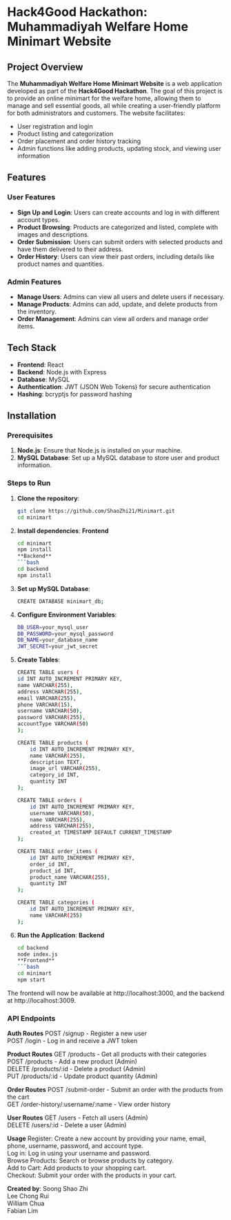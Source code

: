 # Hack4Good Hackathon: Muhammadiyah Welfare Home Minimart Website

## Project Overview

The **Muhammadiyah Welfare Home Minimart Website** is a web application developed as part of the **Hack4Good Hackathon**. The goal of this project is to provide an online minimart for the welfare home, allowing them to manage and sell essential goods, all while creating a user-friendly platform for both administrators and customers. The website facilitates:

- User registration and login
- Product listing and categorization
- Order placement and order history tracking
- Admin functions like adding products, updating stock, and viewing user information

## Features

### User Features

- **Sign Up and Login**: Users can create accounts and log in with different account types.
- **Product Browsing**: Products are categorized and listed, complete with images and descriptions.
- **Order Submission**: Users can submit orders with selected products and have them delivered to their address.
- **Order History**: Users can view their past orders, including details like product names and quantities.

### Admin Features

- **Manage Users**: Admins can view all users and delete users if necessary.
- **Manage Products**: Admins can add, update, and delete products from the inventory.
- **Order Management**: Admins can view all orders and manage order items.

## Tech Stack

- **Frontend**: React
- **Backend**: Node.js with Express
- **Database**: MySQL
- **Authentication**: JWT (JSON Web Tokens) for secure authentication
- **Hashing**: bcryptjs for password hashing

## Installation

### Prerequisites

1. **Node.js**: Ensure that Node.js is installed on your machine.
2. **MySQL Database**: Set up a MySQL database to store user and product information.

### Steps to Run

1. **Clone the repository**:
   ```bash
   git clone https://github.com/ShaoZhi21/Minimart.git
   cd minimart
2. **Install dependencies**:
    **Frontend**
    ```bash
    cd minimart
    npm install
    **Backend**
    ```bash
    cd backend
    npm install
3. **Set up MySQL Database**:
    ```bash
    CREATE DATABASE minimart_db;
4. **Configure Environment Variables**:
    ```bash
    DB_USER=your_mysql_user
    DB_PASSWORD=your_mysql_password
    DB_NAME=your_database_name
    JWT_SECRET=your_jwt_secret
5. **Create Tables**:
    ```bash
    CREATE TABLE users (
    id INT AUTO_INCREMENT PRIMARY KEY,
    name VARCHAR(255),
    address VARCHAR(255),
    email VARCHAR(255),
    phone VARCHAR(15),
    username VARCHAR(50),
    password VARCHAR(255),
    accountType VARCHAR(50)
    );

    CREATE TABLE products (
        id INT AUTO_INCREMENT PRIMARY KEY,
        name VARCHAR(255),
        description TEXT,
        image_url VARCHAR(255),
        category_id INT,
        quantity INT
    );

    CREATE TABLE orders (
        id INT AUTO_INCREMENT PRIMARY KEY,
        username VARCHAR(50),
        name VARCHAR(255),
        address VARCHAR(255),
        created_at TIMESTAMP DEFAULT CURRENT_TIMESTAMP
    );

    CREATE TABLE order_items (
        id INT AUTO_INCREMENT PRIMARY KEY,
        order_id INT,
        product_id INT,
        product_name VARCHAR(255),
        quantity INT
    );

    CREATE TABLE categories (
        id INT AUTO_INCREMENT PRIMARY KEY,
        name VARCHAR(255)
    );
6. **Run the Application**: 
    **Backend**
    ```bash
    cd backend
    node index.js
    **Frontend**
    ```bash
    cd minimart
    npm start
The frontend will now be available at http://localhost:3000, and the backend at http://localhost:3009.<br>

### API Endpoints
**Auth Routes**
POST /signup - Register a new user<br>
POST /login - Log in and receive a JWT token<br>

**Product Routes**
GET /products - Get all products with their categories<br>
POST /products - Add a new product (Admin)<br>
DELETE /products/:id - Delete a product (Admin)<br>
PUT /products/:id - Update product quantity (Admin)<br>

**Order Routes**
POST /submit-order - Submit an order with the products from the cart<br>
GET /order-history/:username/:name - View order history<br>

**User Routes**
GET /users - Fetch all users (Admin)<br>
DELETE /users/:id - Delete a user (Admin)<br>

**Usage**
Register: Create a new account by providing your name, email, phone, username, password, and account type.<br>
Log in: Log in using your username and password.<br>
Browse Products: Search or browse products by category.<br>
Add to Cart: Add products to your shopping cart.<br>
Checkout: Submit your order with the products in your cart.<br>

**Created by**:
Soong Shao Zhi<br>
Lee Chong Rui<br>
William Chua<br>
Fabian Lim<br>